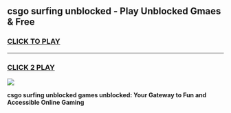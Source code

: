 
## csgo surfing unblocked - Play Unblocked Gmaes & Free
<h3>
<a href="https://news.freeplayer.one?title=csgo_surfing_unblocked&ref=16F">CLICK TO PLAY</a></h3>
<hr>

<h3>
<a href="https://news.freeplayer.one?title=csgo_surfing_unblocked&ref=16F">CLICK 2 PLAY</a>
  
</h3>

<a href="https://news.freeplayer.one?title=csgo_surfing_unblocked&ref=16F/"><img src="https://clearcache.store/games.png"></a>


**csgo surfing unblocked games unblocked: Your Gateway to Fun and Accessible Online Gaming**
